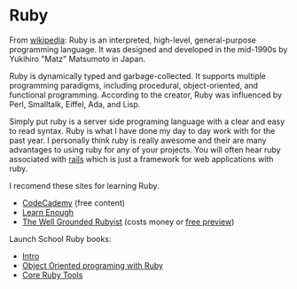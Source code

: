 # Ruby
From [wikipedia](https://en.wikipedia.org/wiki/Ruby_(programming_language)):
Ruby is an interpreted, high-level, general-purpose programming language. It was
designed and developed in the mid-1990s by Yukihiro "Matz" Matsumoto in Japan.

Ruby is dynamically typed and garbage-collected. It supports multiple programming
paradigms, including procedural, object-oriented, and functional programming.
According to the creator, Ruby was influenced by Perl, Smalltalk, Eiffel, Ada,
and Lisp.

Simply put ruby is a server side programing language with a clear and easy to
read syntax. Ruby is what I have done my day to day work with for the past year.
I personally think ruby is really awesome and their are many advantages to using
ruby for any of your projects. You will often hear ruby associated with
[rails](https://rubyonrails.org/) which is just a framework for web applications
with ruby.


I recomend these sites for learning Ruby.
- [CodeCademy](https://www.codecademy.com/catalog/language/ruby) (free content)
- [Learn Enough](https://www.learnenough.com/ruby-tutorial/hello_world)
- [The Well Grounded Rubyist](https://www.manning.com/books/the-well-grounded-rubyist-third-edition)
    (costs money or
    [free preview](https://livebook.manning.com/#!/book/the-well-grounded-rubyist-third-edition/chapter-1/1))

Launch School Ruby books:
  - [Intro](https://launchschool.com/books/ruby)
  - [Object Oriented programing with Ruby](https://launchschool.com/books/oo_ruby)
  - [Core Ruby Tools](https://launchschool.com/books/core_ruby_tools)

